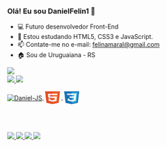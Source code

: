 ### Olá! Eu sou DanielFelin1 👋

- 💻 Futuro desenvolvedor Front-End
- 🌱 Estou estudando HTML5, CSS3 e JavaScript.
- 📫 Contate-me no e-mail: felinamaral@gmail.com
- 🏠 Sou de Uruguaiana - RS

<div>
  <img align="to top" margin="auto" src="https://pbs.twimg.com/media/FdxchjVWABAai4F?format=png&name=240x240">
</div>

<div>
  <a href="https://github.com/DanielFelin1">
  <img widht="50%" src="https://github-readme-stats.vercel.app/api?username=DanielFelin1&show_icons=true&theme=dark&include_all_commits=true&count_private=true"/> 
  <img height="50%" src="https://github-readme-stats.vercel.app/api/top-langs/?username=DanielFelin1&layout=compact&langs_count=7&theme=dark">
  
</div><br>

<div>
   <img align="center" alt="Daniel-JS" height="30" widht="40" src="https://cdn.jsdelivr.net/gh/devicons/devicon/icons/javascript/javascript-original.svg">
   <img align="center" alt="Daniel-HTML" height="30" width="40" src="https://raw.githubusercontent.com/devicons/devicon/master/icons/html5/html5-original.svg">
   <img align="center" alt="Daniel-CSS" height="30" width="40" src="https://raw.githubusercontent.com/devicons/devicon/master/icons/css3/css3-original.svg">
</div><br> 

##
<div style="display: inline_block"><br>
   <a href="https://www.instagram.com/daniel.alexandrefelin/" target="_blank"><img src="https://img.shields.io/badge/-Instagram-%23E4405F?style=for-the-badge&logo=instagram&logoColor=white" target="_blank"</a>
   <a href="mailto:felinamaral@gmail.com/" target="_blank"><img src="https://img.shields.io/badge/-Gmail-%23333?style=for-the-badge&logo=gmail&logoColor=white"</a>
   <a href="https://www.facebook.com/daniel.felin.1/" target="_blank"><img src="https://img.shields.io/badge/Facebook-1877F2?style=for-the-badge&logo=facebook&logoColor=white"</a>
   <a href="https://twitter.com/daniel_felin" target="_blank"><img src="https://img.shields.io/badge/Twitter-1DA1F2?style=for-the-badge&logo=twitter&logoColor=white"</a>
 </div>
